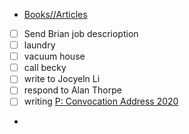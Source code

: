 - [Books//Articles](<Books//Articles.md>)
- [ ] Send Brian job descrioption
- [ ] laundry
- [ ] vacuum house
- [ ] call becky
- [ ] write to Jocyeln Li
- [ ] respond to Alan Thorpe
- [ ] writing [P: Convocation Address 2020](<P: Convocation Address 2020.md>)
- 
